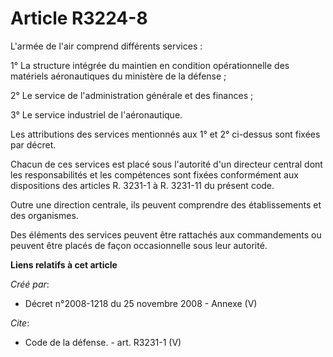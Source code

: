 # Article R3224-8

L'armée de l'air comprend différents services : 

1° La structure intégrée du maintien en condition opérationnelle des matériels aéronautiques du ministère de la défense ; 

2° Le service de l'administration générale et des finances ; 

3° Le service industriel de l'aéronautique. 

Les attributions des services mentionnés aux 1° et 2° ci-dessus sont fixées par décret. 

Chacun de ces services est placé sous l'autorité d'un directeur central dont les responsabilités et les compétences sont
fixées conformément aux dispositions des articles R. 3231-1 à R. 3231-11 du présent code. 

Outre une direction centrale, ils peuvent comprendre des établissements et des organismes. 

Des éléments des services peuvent être rattachés aux commandements ou peuvent être placés de façon occasionnelle sous leur
autorité.

**Liens relatifs à cet article**

_Créé par_:

  - Décret n°2008-1218 du 25 novembre 2008 -  Annexe (V)

_Cite_:

  - Code de la défense. - art. R3231-1 (V)
